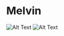# Melvin

![Alt Text](https://c.tenor.com/8DgS448_gykAAAAM/glizzy.gif)
![Alt Text](https://user-images.githubusercontent.com/110893288/183603239-1c063f90-0301-4d8b-9ee7-d09e4c973c22.png)

